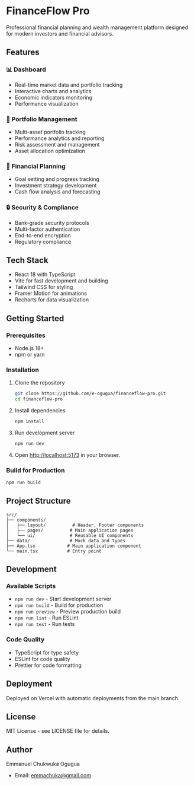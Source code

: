 # FinanceFlow Pro

Professional financial planning and wealth management platform designed for modern investors and financial advisors.

## Features

### 📊 Dashboard
- Real-time market data and portfolio tracking
- Interactive charts and analytics
- Economic indicators monitoring
- Performance visualization

### 💼 Portfolio Management
- Multi-asset portfolio tracking
- Performance analytics and reporting
- Risk assessment and management
- Asset allocation optimization

### 🎯 Financial Planning
- Goal setting and progress tracking
- Investment strategy development
- Cash flow analysis and forecasting

### 🔒 Security & Compliance
- Bank-grade security protocols
- Multi-factor authentication
- End-to-end encryption
- Regulatory compliance

## Tech Stack

- React 18 with TypeScript
- Vite for fast development and building
- Tailwind CSS for styling
- Framer Motion for animations
- Recharts for data visualization

## Getting Started

### Prerequisites
- Node.js 18+
- npm or yarn

### Installation

1. Clone the repository
   ```bash
   git clone https://github.com/e-ogugua/financeflow-pro.git
   cd financeflow-pro
   ```

2. Install dependencies
   ```bash
   npm install
   ```

3. Run development server
   ```bash
   npm run dev
   ```

4. Open [http://localhost:5173](http://localhost:5173) in your browser.

### Build for Production
```bash
npm run build
```

## Project Structure

```
src/
├── components/
│   ├── layout/          # Header, Footer components
│   ├── pages/          # Main application pages
│   └── ui/             # Reusable UI components
├── data/               # Mock data and types
├── App.tsx            # Main application component
└── main.tsx           # Entry point
```

## Development

### Available Scripts
- `npm run dev` - Start development server
- `npm run build` - Build for production
- `npm run preview` - Preview production build
- `npm run lint` - Run ESLint
- `npm run test` - Run tests

### Code Quality
- TypeScript for type safety
- ESLint for code quality
- Prettier for code formatting

## Deployment

Deployed on Vercel with automatic deployments from the main branch.

## License

MIT License - see LICENSE file for details.

## Author

Emmanuel Chukwuka Ogugua
- Email: emmachuka@gmail.com
